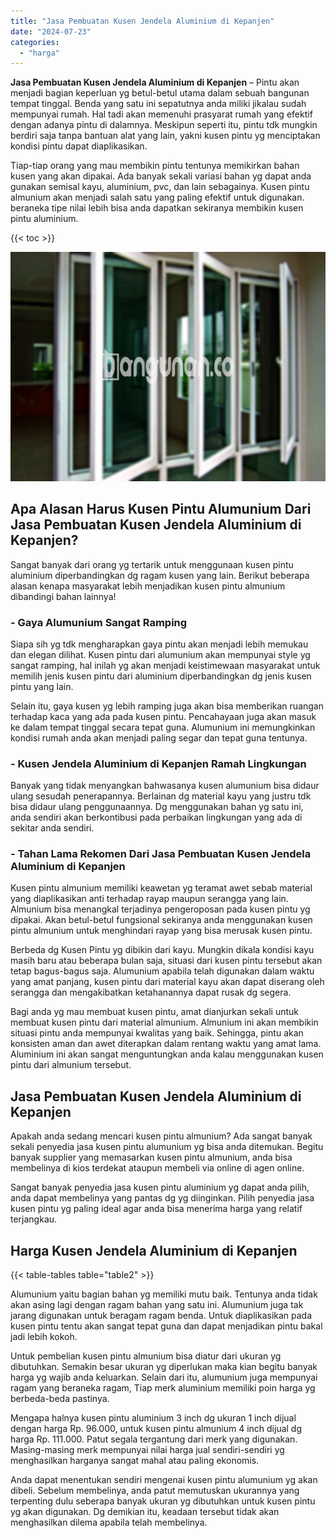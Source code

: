 ```yaml
---
title: "Jasa Pembuatan Kusen Jendela Aluminium di Kepanjen"
date: "2024-07-23"
categories: 
  - "harga"
---
```


**Jasa Pembuatan Kusen Jendela Aluminium di Kepanjen** – Pintu akan menjadi bagian keperluan yg betul-betul utama dalam sebuah bangunan tempat tinggal. Benda yang satu ini sepatutnya anda miliki jikalau sudah mempunyai rumah. Hal tadi akan memenuhi prasyarat rumah yang efektif dengan adanya pintu di dalamnya. Meskipun seperti itu, pintu tdk mungkin berdiri saja tanpa bantuan alat yang lain, yakni kusen pintu yg menciptakan kondisi pintu dapat diaplikasikan.

Tiap-tiap orang yang mau membikin pintu tentunya memikirkan bahan kusen yang akan dipakai. Ada banyak sekali variasi bahan yg dapat anda gunakan semisal kayu, aluminium, pvc, dan lain sebagainya. Kusen pintu almunium akan menjadi salah satu yang paling efektif untuk digunakan. beraneka tipe nilai lebih bisa anda dapatkan sekiranya membikin kusen pintu aluminium.

{{< toc >}}

![Jasa Pembuatan Kusen Jendela Aluminium di Kepanjen](/images/harga-kusen-jendela-alumunium-42.png)

## Apa Alasan Harus Kusen Pintu Alumunium Dari Jasa Pembuatan Kusen Jendela Aluminium di Kepanjen?

Sangat banyak dari orang yg tertarik untuk menggunaan kusen pintu aluminium diperbandingkan dg ragam kusen yang lain. Berikut beberapa alasan kenapa masyarakat lebih menjadikan kusen pintu almunium dibandingi bahan lainnya!

### \- Gaya Alumunium Sangat Ramping

Siapa sih yg tdk mengharapkan gaya pintu akan menjadi lebih memukau dan elegan dilihat. Kusen pintu dari alumunium akan mempunyai style yg sangat ramping, hal inilah yg akan menjadi keistimewaan masyarakat untuk memilih jenis kusen pintu dari aluminium diperbandingkan dg jenis kusen pintu yang lain.

Selain itu, gaya kusen yg lebih ramping juga akan bisa memberikan ruangan terhadap kaca yang ada pada kusen pintu. Pencahayaan juga akan masuk ke dalam tempat tinggal secara tepat guna. Alumunium ini memungkinkan kondisi rumah anda akan menjadi paling segar dan tepat guna tentunya.

### \- Kusen Jendela Aluminium di Kepanjen Ramah Lingkungan

Banyak yang tidak menyangkan bahwasanya kusen alumunium bisa didaur ulang sesudah penerapannya. Berlainan dg material kayu yang justru tdk bisa didaur ulang penggunaannya. Dg menggunakan bahan yg satu ini, anda sendiri akan berkontibusi pada perbaikan lingkungan yang ada di sekitar anda sendiri.

### \- Tahan Lama Rekomen Dari Jasa Pembuatan Kusen Jendela Aluminium di Kepanjen

Kusen pintu almunium memiliki keawetan yg teramat awet sebab material yang diaplikasikan anti terhadap rayap maupun serangga yang lain. Almunium bisa menangkal terjadinya pengeroposan pada kusen pintu yg dipakai. Akan betul-betul fungsional sekiranya anda menggunakan kusen pintu almunium untuk menghindari rayap yang bisa merusak kusen pintu.

Berbeda dg Kusen Pintu yg dibikin dari kayu. Mungkin dikala kondisi kayu masih baru atau beberapa bulan saja, situasi dari kusen pintu tersebut akan tetap bagus-bagus saja. Alumunium apabila telah digunakan dalam waktu yang amat panjang, kusen pintu dari material kayu akan dapat diserang oleh serangga dan mengakibatkan ketahanannya dapat rusak dg segera.

Bagi anda yg mau membuat kusen pintu, amat dianjurkan sekali untuk membuat kusen pintu dari material almunium. Almunium ini akan membikin situasi pintu anda mempunyai kwalitas yang baik. Sehingga, pintu akan konsisten aman dan awet diterapkan dalam rentang waktu yang amat lama. Aluminium ini akan sangat menguntungkan anda kalau menggunakan kusen pintu dari almunium tersebut.

## Jasa Pembuatan Kusen Jendela Aluminium di Kepanjen

Apakah anda sedang mencari kusen pintu almunium? Ada sangat banyak sekali penyedia jasa kusen pintu alumunium yg bisa anda ditemukan. Begitu banyak supplier yang memasarkan kusen pintu almunium, anda bisa membelinya di kios terdekat ataupun membeli via online di agen online.

Sangat banyak penyedia jasa kusen pintu aluminium yg dapat anda pilih, anda dapat membelinya yang pantas dg yg diinginkan. Pilih penyedia jasa kusen pintu yg paling ideal agar anda bisa menerima harga yang relatif terjangkau.

## Harga Kusen Jendela Aluminium di Kepanjen

{{< table-tables table="table2" >}}

Alumunium yaitu bagian bahan yg memiliki mutu baik. Tentunya anda tidak akan asing lagi dengan ragam bahan yang satu ini. Alumunium juga tak jarang digunakan untuk beragam ragam benda. Untuk diaplikasikan pada kusen pintu tentu akan sangat tepat guna dan dapat menjadikan pintu bakal jadi lebih kokoh.

Untuk pembelian kusen pintu almunium bisa diatur dari ukuran yg dibutuhkan. Semakin besar ukuran yg diperlukan maka kian begitu banyak harga yg wajib anda keluarkan. Selain dari itu, alumunium juga mempunyai ragam yang beraneka ragam, Tiap merk aluminium memiliki poin harga yg berbeda-beda pastinya.

Mengapa halnya kusen pintu aluminium 3 inch dg ukuran 1 inch dijual dengan harga Rp. 96.000, untuk kusen pintu almunium 4 inch dijual dg harga Rp. 111.000. Patut segala tergantung dari merk yang digunakan. Masing-masing merk mempunyai nilai harga jual sendiri-sendiri yg menghasilkan harganya sangat mahal atau paling ekonomis.

Anda dapat menentukan sendiri mengenai kusen pintu alumunium yg akan dibeli. Sebelum membelinya, anda patut memutuskan ukurannya yang terpenting dulu seberapa banyak ukuran yg dibutuhkan untuk kusen pintu yg akan digunakan. Dg demikian itu, keadaan tersebut tidak akan menghasilkan dilema apabila telah membelinya.
